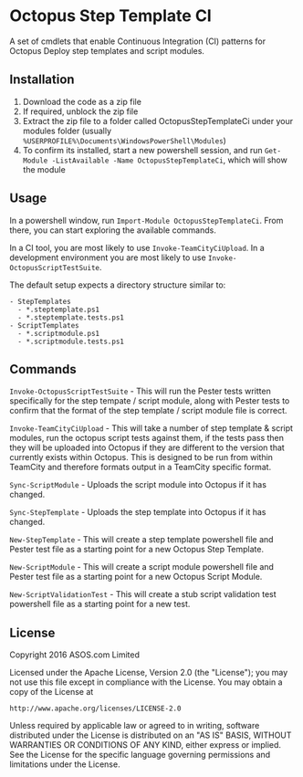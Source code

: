 # Octopus Step Template CI

A set of cmdlets that enable Continuous Integration (CI) patterns for Octopus Deploy step templates and script modules.

## Installation

1. Download the code as a zip file 
2. If required, unblock the zip file
3. Extract the zip file to a folder called OctopusStepTemplateCi under your modules folder (usually `%USERPROFILE%\Documents\WindowsPowerShell\Modules`)
4. To confirm its installed, start a new powershell session, and run `Get-Module -ListAvailable -Name OctopusStepTemplateCi`, which will show the module

## Usage

In a powershell window, run `Import-Module OctopusStepTemplateCi`. From there, you can start exploring the available commands.

In a CI tool, you are most likely to use `Invoke-TeamCityCiUpload`. In a development environment you are most likely to use `Invoke-OctopusScriptTestSuite`.

The default setup expects a directory structure similar to:

```
- StepTemplates
  - *.steptemplate.ps1
  - *.steptemplate.tests.ps1
- ScriptTemplates
  - *.scriptmodule.ps1 
  - *.scriptmodule.tests.ps1
```

## Commands

`Invoke-OctopusScriptTestSuite` - This will run the Pester tests written specifically for the step tempate / script module, along with Pester tests to confirm that the format of the step template / script module file is correct.

`Invoke-TeamCityCiUpload` - This will take a number of step template & script modules, run the octopus script tests against them, if the tests pass then they will be uploaded into Octopus if they are different to the version that currently exists within Octopus. This is designed to be run from within TeamCity and therefore formats output in a TeamCity specific format.

`Sync-ScriptModule` - Uploads the script module into Octopus if it has changed.

`Sync-StepTemplate` - Uploads the step template into Octopus if it has changed.

`New-StepTemplate` - This will create a step template powershell file and Pester test file as a starting point for a new Octopus Step Template.

`New-ScriptModule` - This will create a script module powershell file and Pester test file as a starting point for a new Octopus Script Module.

`New-ScriptValidationTest` - This will create a stub script validation test powershell file as a starting point for a new test.

## License

Copyright 2016 ASOS.com Limited

Licensed under the Apache License, Version 2.0 (the "License");
you may not use this file except in compliance with the License.
You may obtain a copy of the License at

    http://www.apache.org/licenses/LICENSE-2.0

Unless required by applicable law or agreed to in writing, software
distributed under the License is distributed on an "AS IS" BASIS,
WITHOUT WARRANTIES OR CONDITIONS OF ANY KIND, either express or implied.
See the License for the specific language governing permissions and
limitations under the License.
